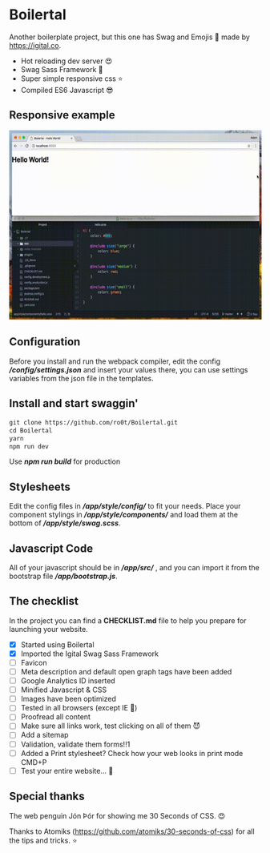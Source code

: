 # Boilertal
Another boilerplate project, but this one has Swag and Emojis 👾 made by https://igital.co.

*	Hot reloading dev server 😍
*	Swag Sass Framework 💎
*	Super simple responsive css ⭐️
*	Compiled ES6 Javascript 😎

## Responsive example
![Responsive example with Boilertal](example.gif)

## Configuration
Before you install and run the webpack compiler, edit the config ***/config/settings.json*** and insert your values there,
you can use settings variables from the json file in the templates.

## Install and start swaggin'
```
git clone https://github.com/ro0t/Boilertal.git
cd Boilertal
yarn
npm run dev
```
Use ***npm run build*** for production

## Stylesheets
Edit the config files in ***/app/style/config/*** to fit your needs.
Place your component stylings in ***/app/style/components/*** and load them at the bottom of ***/app/style/swag.scss***.

## Javascript Code
All of your javascript should be in ***/app/src/*** , and you can import it from the bootstrap file ***/app/bootstrap.js***.

## The checklist
In the project you can find a **CHECKLIST.md** file to help you prepare for launching your website.

*	[x] Started using Boilertal
*	[x] Imported the Igital Swag Sass Framework
*	[ ] Favicon
*	[ ] Meta description and default open graph tags have been added
*	[ ] Google Analytics ID inserted
*	[ ] Minified Javascript & CSS
*	[ ] Images have been optimized
*	[ ] Tested in all browsers (except IE 🤮)
*	[ ] Proofread all content
*	[ ] Make sure all links work, test clicking on all of them 😈
*	[ ] Add a sitemap
*	[ ] Validation, validate them forms!!1
*	[ ] Added a Print stylesheet? Check how your web looks in print mode CMD+P
*	[ ] Test your entire website... 🤡

## Special thanks
The web penguin Jón Þór for showing me 30 Seconds of CSS. 😍

Thanks to Atomiks (https://github.com/atomiks/30-seconds-of-css) for all the tips and tricks. ⭐️
